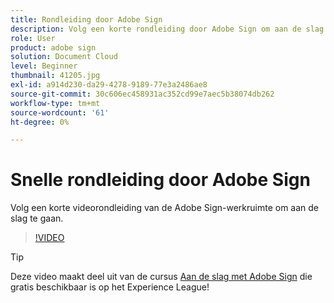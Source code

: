 ```yaml
---
title: Rondleiding door Adobe Sign
description: Volg een korte rondleiding door Adobe Sign om aan de slag te gaan
role: User
product: adobe sign
solution: Document Cloud
level: Beginner
thumbnail: 41205.jpg
exl-id: a914d230-da29-4278-9189-77e3a2486ae8
source-git-commit: 30c606ec458931ac352cd99e7aec5b38074db262
workflow-type: tm+mt
source-wordcount: '61'
ht-degree: 0%

---
```


# Snelle rondleiding door Adobe Sign

Volg een korte videorondleiding van de Adobe Sign-werkruimte om aan de slag te gaan.

>[!VIDEO](https://video.tv.adobe.com/v/41205?hidetitle=true)

>[!TIP]
>
>Deze video maakt deel uit van de cursus [Aan de slag met Adobe Sign](https://experienceleague.adobe.com/?recommended=Sign-U-1-2020.1) die gratis beschikbaar is op het Experience League!


